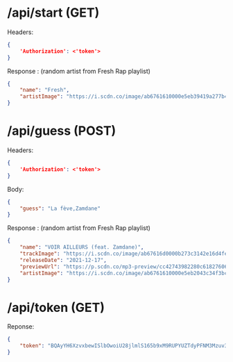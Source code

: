 # /api/start (GET)

Headers:
```json
{
    'Authorization': <'token'>
}
```

Response : (random artist from Fresh Rap playlist)
```json
{
    "name": "Fresh",
    "artistImage": "https://i.scdn.co/image/ab6761610000e5eb39419a277b4cf6b0495b9534"
}
```

# /api/guess (POST)

Headers:
```json
{
    'Authorization': <'token'>
}
```
Body:
```json
{
    "guess": "La fève,Zamdane"
}
```

Response : (random artist from Fresh Rap playlist)
```json
{
    "name": "VOIR AILLEURS (feat. Zamdane)",
    "trackImage": "https://i.scdn.co/image/ab67616d0000b273c3142e16d4fe11a5906d79a1",
    "releaseDate": "2021-12-17",
    "previewUrl": "https://p.scdn.co/mp3-preview/cc42743982280c6182760611708e6ae0feb66a3a?cid=baa17fe76fa24e4c9e77cdc7d94f22f4",
    "artistImage": "https://i.scdn.co/image/ab6761610000e5eb2043c34f3bc959fb85068919"
}
```

# /api/token (GET)

Reponse: 
```json
{
    "token": "BQAyYH6XzvxbewISlbOwoiU28jlmlS165b9xM9RUPYUZTdyPFNM3Mzuv3zxTF3QjcjX7P2sQ2WhePyy5woatvihFlc8OZBOboNpnOzT3A4v5h7l29FQ"
}
```